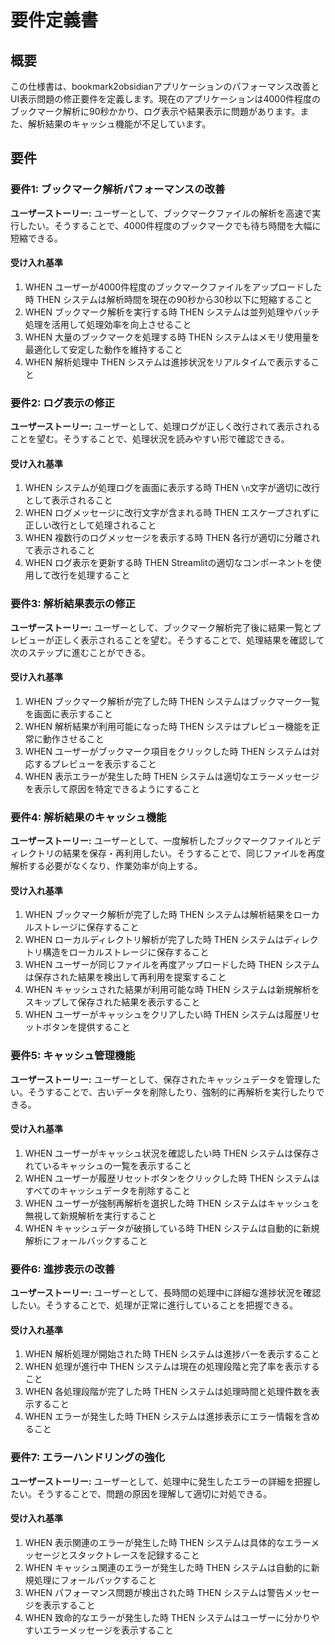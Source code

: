 # 要件定義書

## 概要

この仕様書は、bookmark2obsidianアプリケーションのパフォーマンス改善とUI表示問題の修正要件を定義します。現在のアプリケーションは4000件程度のブックマーク解析に90秒かかり、ログ表示や結果表示に問題があります。また、解析結果のキャッシュ機能が不足しています。

## 要件

### 要件1: ブックマーク解析パフォーマンスの改善

**ユーザーストーリー:** ユーザーとして、ブックマークファイルの解析を高速で実行したい。そうすることで、4000件程度のブックマークでも待ち時間を大幅に短縮できる。

#### 受け入れ基準

1. WHEN ユーザーが4000件程度のブックマークファイルをアップロードした時 THEN システムは解析時間を現在の90秒から30秒以下に短縮すること
2. WHEN ブックマーク解析を実行する時 THEN システムは並列処理やバッチ処理を活用して処理効率を向上させること
3. WHEN 大量のブックマークを処理する時 THEN システムはメモリ使用量を最適化して安定した動作を維持すること
4. WHEN 解析処理中 THEN システムは進捗状況をリアルタイムで表示すること

### 要件2: ログ表示の修正

**ユーザーストーリー:** ユーザーとして、処理ログが正しく改行されて表示されることを望む。そうすることで、処理状況を読みやすい形で確認できる。

#### 受け入れ基準

1. WHEN システムが処理ログを画面に表示する時 THEN `\n`文字が適切に改行として表示されること
2. WHEN ログメッセージに改行文字が含まれる時 THEN エスケープされずに正しい改行として処理されること
3. WHEN 複数行のログメッセージを表示する時 THEN 各行が適切に分離されて表示されること
4. WHEN ログ表示を更新する時 THEN Streamlitの適切なコンポーネントを使用して改行を処理すること

### 要件3: 解析結果表示の修正

**ユーザーストーリー:** ユーザーとして、ブックマーク解析完了後に結果一覧とプレビューが正しく表示されることを望む。そうすることで、処理結果を確認して次のステップに進むことができる。

#### 受け入れ基準

1. WHEN ブックマーク解析が完了した時 THEN システムはブックマーク一覧を画面に表示すること
2. WHEN 解析結果が利用可能になった時 THEN システはプレビュー機能を正常に動作させること
3. WHEN ユーザーがブックマーク項目をクリックした時 THEN システムは対応するプレビューを表示すること
4. WHEN 表示エラーが発生した時 THEN システムは適切なエラーメッセージを表示して原因を特定できるようにすること

### 要件4: 解析結果のキャッシュ機能

**ユーザーストーリー:** ユーザーとして、一度解析したブックマークファイルとディレクトリの結果を保存・再利用したい。そうすることで、同じファイルを再度解析する必要がなくなり、作業効率が向上する。

#### 受け入れ基準

1. WHEN ブックマーク解析が完了した時 THEN システムは解析結果をローカルストレージに保存すること
2. WHEN ローカルディレクトリ解析が完了した時 THEN システムはディレクトリ構造をローカルストレージに保存すること
3. WHEN ユーザーが同じファイルを再度アップロードした時 THEN システムは保存された結果を検出して再利用を提案すること
4. WHEN キャッシュされた結果が利用可能な時 THEN システムは新規解析をスキップして保存された結果を表示すること
5. WHEN ユーザーがキャッシュをクリアしたい時 THEN システムは履歴リセットボタンを提供すること

### 要件5: キャッシュ管理機能

**ユーザーストーリー:** ユーザーとして、保存されたキャッシュデータを管理したい。そうすることで、古いデータを削除したり、強制的に再解析を実行したりできる。

#### 受け入れ基準

1. WHEN ユーザーがキャッシュ状況を確認したい時 THEN システムは保存されているキャッシュの一覧を表示すること
2. WHEN ユーザーが履歴リセットボタンをクリックした時 THEN システムはすべてのキャッシュデータを削除すること
3. WHEN ユーザーが強制再解析を選択した時 THEN システムはキャッシュを無視して新規解析を実行すること
4. WHEN キャッシュデータが破損している時 THEN システムは自動的に新規解析にフォールバックすること

### 要件6: 進捗表示の改善

**ユーザーストーリー:** ユーザーとして、長時間の処理中に詳細な進捗状況を確認したい。そうすることで、処理が正常に進行していることを把握できる。

#### 受け入れ基準

1. WHEN 解析処理が開始された時 THEN システムは進捗バーを表示すること
2. WHEN 処理が進行中 THEN システムは現在の処理段階と完了率を表示すること
3. WHEN 各処理段階が完了した時 THEN システムは処理時間と処理件数を表示すること
4. WHEN エラーが発生した時 THEN システムは進捗表示にエラー情報を含めること

### 要件7: エラーハンドリングの強化

**ユーザーストーリー:** ユーザーとして、処理中に発生したエラーの詳細を把握したい。そうすることで、問題の原因を理解して適切に対処できる。

#### 受け入れ基準

1. WHEN 表示関連のエラーが発生した時 THEN システムは具体的なエラーメッセージとスタックトレースを記録すること
2. WHEN キャッシュ関連のエラーが発生した時 THEN システムは自動的に新規処理にフォールバックすること
3. WHEN パフォーマンス問題が検出された時 THEN システムは警告メッセージを表示すること
4. WHEN 致命的なエラーが発生した時 THEN システムはユーザーに分かりやすいエラーメッセージを表示すること